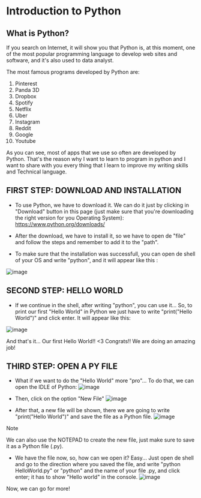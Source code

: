 # Introduction to Python

## <b>What is Python?</b>
If you search on Internet, it will show you that Python is, at this moment, one of the most popular programming language to develop web sites and software, and it's also used to data analyst. 

The most famous programs developed by Python are:
1. Pinterest
2. Panda 3D
3. Dropbox
4. Spotify
5. Netflix
6. Uber
7. Instagram
8. Reddit
9. Google
10. Youtube

As you can see, most of apps that we use so often are developed by Python. That's the reason why I want to learn to program in python and I want to share with you every thing that I learn to improve my writing skills and Technical language.




## FIRST STEP: DOWNLOAD AND INSTALLATION

- To use Python, we have to download it. We can do it just by clicking in "Download" button in this page (just make sure that you're downloading the right version for you Operating System): 
    https://www.python.org/downloads/

- After the download, we have to install it, so we have to open de "file" and follow the steps and remember to add it to the "path".
- To make sure that the installation was successfull, you can open de shell of your OS and write "python", and it will appear like this : 

![image](https://github.com/user-attachments/assets/64b2b123-e90a-4f4a-8b2b-7f4dc994507e)



## SECOND STEP: HELLO WORLD


- If we continue in the shell, after writing "python", you can use it... So, to print our first "Hello World" in Python we just have to write "print("Hello World")" and click enter. It will appear like this: 

![image](https://github.com/user-attachments/assets/ca8b1c0c-03de-4533-8395-94722ef1691b)

And that's it... Our first Hello World!! <3 Congrats!! We are doing an amazing job! 



## THIRD STEP: OPEN A PY FILE

- What if we want to do the "Hello World" more "pro"... To do that, we can open the IDLE of Python: 
    ![image](https://github.com/user-attachments/assets/025db720-07f6-47bc-979b-4dc055b2c57e)

- Then, click on the option "New File"
    ![image](https://github.com/user-attachments/assets/ea4ab4dd-bbb4-4140-97b1-7abebc7f60b1)

- After that, a new file will be shown, there we are going to write "print("Hello World")" and save the file as a Python file.
    ![image](https://github.com/user-attachments/assets/573fd360-e614-4455-be21-c3522c7d6244)

> [!NOTE]
> We can also use the NOTEPAD to create the new file, just make sure to save it as a Python file (.py).

- We have the file now, so, how can we open it? Easy... Just open de shell and go to the direction where you saved the file, and write "python HelloWorld.py" or "python" and the name of your file .py, and click enter; it has to show "Hello world" in the console. 
    ![image](https://github.com/user-attachments/assets/0148de33-cac4-47a3-bd70-926c0434b661)

Now, we can go for more! 




